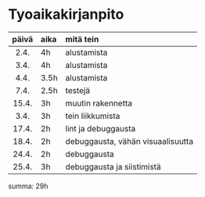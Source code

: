 
# Tyoaikakirjanpito

| päivä | aika | mitä tein  |
| :----:|:-----| :-----|
| 2.4. | 4h    | alustamista |
| 3.4. | 4h    | alustamista |
| 4.4. | 3.5h  | alustamista |
| 7.4. | 2.5h  | testejä |
| 15.4. | 3h   | muutin rakennetta |
| 3.4. | 3h    | tein liikkumista |
| 17.4. | 2h   | lint ja debuggausta |
| 18.4. | 2h   | debuggausta, vähän visuaalisuutta |
| 24.4. | 2h   | debuggausta|
| 25.4. | 3h   | debuggausta ja siistimistä|

summa: 29h
